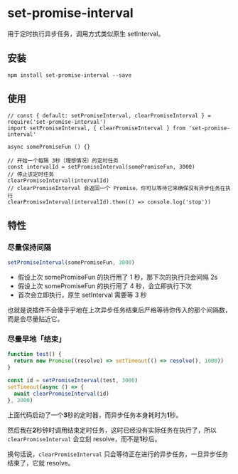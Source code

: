 # set-promise-interval

用于定时执行异步任务，调用方式类似原生 setInterval。

## 安装

```
npm install set-promise-interval --save
```

## 使用

```
// const { default: setPromiseInterval, clearPromiseInterval } = require('set-promise-interval')
import setPromiseInterval, { clearPromiseInterval } from 'set-promise-interval'

async somePromiseFun () {}

// 开始一个每隔 3秒（理想情况）的定时任务
const intervalId = setPromiseInterval(somePromiseFun, 3000)
// 停止该定时任务
clearPromiseInterval(intervalId)
// clearPromiseInterval 会返回一个 Promise，你可以等待它来确保没有异步任务在执行
clearPromiseInterval(intervalId).then(() => console.log('stop'))
```

## 特性

### 尽量保持间隔

```javascript
setPromiseInterval(somePromiseFun, 3000)
```

- 假设上次 somePromiseFun 的执行用了 1 秒，那下次的执行只会间隔 2s
- 假设上次 somePromiseFun 的执行用了 4 秒，会立即执行下次
- 首次会立即执行，原生 setInterval 需要等 3 秒

也就是说插件不会傻乎乎地在上次异步任务结束后严格等待你传入的那个间隔数，而是会尽量贴近它。

### 尽量早地「结束」

```javascript
function test() {
  return new Promise((resolve) => setTimeout(() => resolve(), 1000))
}

const id = setPromiseInterval(test, 3000)
setTimeout(async () => {
  await clearPromiseInterval(id)
}, 2000)
```

上面代码启动了一个**3**秒的定时器，而异步任务本身耗时为**1**秒。

然后我在**2**秒钟时调用结束定时任务，这时已经没有实际任务在执行了，所以 `clearPromiseInterval` 会立刻 resolve，而不是**1**秒后。

换句话说，`clearPromiseInterval` 只会等待正在进行的异步任务，一旦异步任务结束了，它就 resolve。
